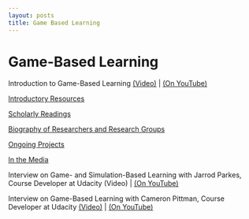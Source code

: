 ```yaml
---
layout: posts
title: Game Based Learning
---
```

# Game-Based Learning


Introduction to Game-Based Learning [(Video)](https://www.udacity.com/course/viewer#%21/c-ud915/l-4797360883/m-4838088631) | [(On YouTube)](https://www.youtube.com/watch?v=YByBeOM59z8)

[Introductory Resources](https://www.udacity.com/wiki/Educational_Technology/Game-Based_Learning/Introductory_Resources)

[Scholarly Readings](https://www.udacity.com/wiki/Educational_Technology/Game-Based_Learning/Scholarly_Readings)

[Biography of Researchers and Research Groups](https://www.udacity.com/wiki/Educational_Technology/Game-Based_Learning/Biography_of_Researchers_and_Research_Groups)

[Ongoing Projects](https://www.udacity.com/wiki/Educational_Technology/Game-Based_Learning/Ongoing_Projects)

[In the Media](https://www.udacity.com/wiki/Educational_Technology/Game-Based_Learning/In_the_Media)

Interview on Game- and Simulation-Based Learning with Jarrod Parkes, Course Developer at Udacity (Video) | [(On YouTube)](https://www.youtube.com/watch?v=NiVbtDy3l0c)

Interview on Game-Based Learning with Cameron Pittman, Course Developer at Udacity [(Video)](https://www.udacity.com/course/viewer#%21/c-ud915/l-4797360883/m-4940329668) | [(On YouTube)](https://www.youtube.com/watch?v=LCqMauBTRuU)

